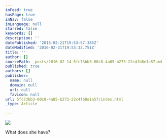 ```yaml
---
inFeed: true
hasPage: true
inNav: false
inLanguage: null
starred: false
keywords: []
description: ''
datePublished: '2016-02-21T19:53:57.385Z'
dateModified: '2016-02-21T19:53:32.751Z'
title: ''
author: []
sourcePath: _posts/2016-02-14-5fc73bb3-00c8-4a85-b273-22c4fb8e1a57.md
published: true
authors: []
publisher:
  name: null
  domain: null
  url: null
  favicon: null
url: 5fc73bb3-00c8-4a85-b273-22c4fb8e1a57/index.html
_type: Article

---
```

![](https://the-grid-user-content.s3-us-west-2.amazonaws.com/ea9938f0-bb02-45fd-8f0e-2c4587c3ae23.jpg)

What does she have?
